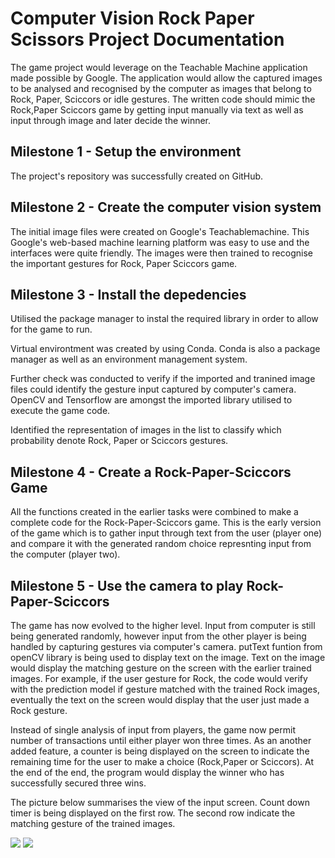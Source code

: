 # Computer Vision Rock Paper Scissors Project Documentation

The game project would leverage on the Teachable Machine application made possible by Google. The application would allow the captured images to be analysed and recognised  by the computer as images that belong to Rock, Paper, Sciccors or idle gestures.
The written code should mimic the Rock,Paper Sciccors game by getting input manually via text as well as input through image and later decide the winner.

## Milestone 1 - Setup the environment
The project's repository was successfully created on GitHub.

## Milestone 2 - Create the computer vision system
The initial image files were created on Google's Teachablemachine. This Google's web-based machine learning platform was easy to use and the interfaces were quite friendly. The images were then trained to recognise the important gestures for Rock, Paper Sciccors game. 

## Milestone 3 - Install the depedencies
Utilised the package manager to instal the required library in order to allow for the game to run.

Virtual environtment was created by using Conda. Conda is also a package manager as well as an environment management system. 

Further check was conducted to verify if the imported and tranined image files could identify the gesture input captured by computer's camera. OpenCV and Tensorflow are amongst the imported library utilised to execute the game code.

Identified the representation of images in the list to classify which probability denote Rock, Paper or Sciccors gestures.

## Milestone 4 - Create a Rock-Paper-Sciccors Game
All the functions created in the earlier tasks were combined to make a complete code for the Rock-Paper-Sciccors game. This is the early version of the game which is to gather input through text from the user (player one) and compare it with the generated random choice represnting input from the computer (player two). 

## Milestone 5 - Use the camera to play Rock-Paper-Sciccors
The game has now evolved to the higher level. Input from computer is still being generated randomly, however input from the other player is being handled by capturing gestures via computer's camera. putText funtion from openCV library is being used to display text on the image. Text on the image would display the matching gesture on the screen with the earlier trained images. For example, if the user gesture for Rock, the code would verify with the prediction model if gesture matched with the trained Rock images, eventually the text on the screen would display that the user just made a Rock gesture.

Instead of single analysis of input from players, the game now permit number of transactions until either player won three times. As an another added feature, a counter is being displayed on the screen to indicate the remaining time for the user to make a choice (Rock,Paper or Sciccors). At the end of the end, the program would display the winner who has successfully secured three wins.

The picture below summarises the view of the input screen. Count down timer is being displayed on the first row. The second row indicate the matching gesture of the trained images.

![](C:\Users\Idi\Comp_Vision_Project\gui.jpg)
![](C:\Users\Idi\Comp_Vision_Project\result.jpg)



